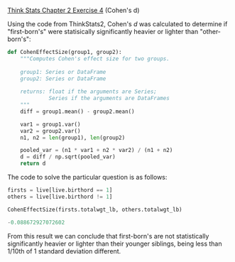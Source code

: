 [Think Stats Chapter 2 Exercise 4](http://greenteapress.com/thinkstats2/html/thinkstats2003.html#toc24) (Cohen's d)

Using the code from ThinkStats2, Cohen's *d* was calculated to determine if "first-born's" were statisically significantly heavier or lighter than "other-born's":

```python
def CohenEffectSize(group1, group2):
    """Computes Cohen's effect size for two groups.
    
    group1: Series or DataFrame
    group2: Series or DataFrame
    
    returns: float if the arguments are Series;
             Series if the arguments are DataFrames
    """
    diff = group1.mean() - group2.mean()

    var1 = group1.var()
    var2 = group2.var()
    n1, n2 = len(group1), len(group2)

    pooled_var = (n1 * var1 + n2 * var2) / (n1 + n2)
    d = diff / np.sqrt(pooled_var)
    return d
```

The code to solve the particular question is as follows:

```python
firsts = live[live.birthord == 1]
others = live[live.birthord != 1]

CohenEffectSize(firsts.totalwgt_lb, others.totalwgt_lb)
```

```python
-0.088672927072602
```

From this result we can conclude that first-born's are not statistically significantly heavier or lighter than their younger siblings, being less than 1/10th of 1 standard deviation different.
